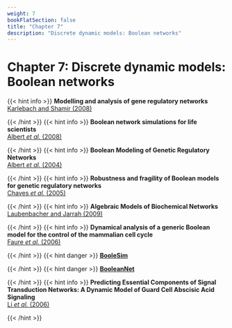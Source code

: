 ```yaml
---
weight: 7
bookFlatSection: false
title: "Chapter 7"
description: "Discrete dynamic models: Boolean networks"
---
```


# Chapter 7: Discrete dynamic models: Boolean networks

{{< hint info >}}
**Modelling and analysis of gene regulatory networks**   
[Karlebach and Shamir (2008)](http://doi.org/)


{{< /hint >}}
{{< hint info >}}
**Boolean network simulations for life scientists**   
[Albert _et al._ (2008)](http://doi.org/)


{{< /hint >}}
{{< hint info >}}
**Boolean Modeling of Genetic Regulatory Networks**   
[Albert _et al._ (2004)](http://doi.org/)


{{< /hint >}}
{{< hint info >}}
**Robustness and fragility of Boolean models for genetic regulatory networks**   
[Chaves _et al._ (2005)](http://doi.org/)


{{< /hint >}}
{{< hint info >}}
**Algebraic Models of Biochemical Networks**   
[Laubenbacher and Jarrah (2009)](http://doi.org/)


{{< /hint >}}
{{< hint info >}}
**Dynamical analysis of a generic Boolean model for the control of the mammalian cell cycle**   
[Faure _et al._ (2006)](http://doi.org/)


{{< /hint >}}
{{< hint danger >}}
[**BooleSim**](https://rumo.biologie.hu-berlin.de/boolesim/)


{{< /hint >}}
{{< hint danger >}}
[**BooleanNet**](https://github.com/ialbert/booleannet)


{{< /hint >}}
{{< hint info >}}
**Predicting Essential Components of Signal Transduction Networks: A Dynamic Model of Guard Cell Abscisic Acid Signaling**   
[Li _et al._ (2006)](http://doi.org/)


{{< /hint >}}
